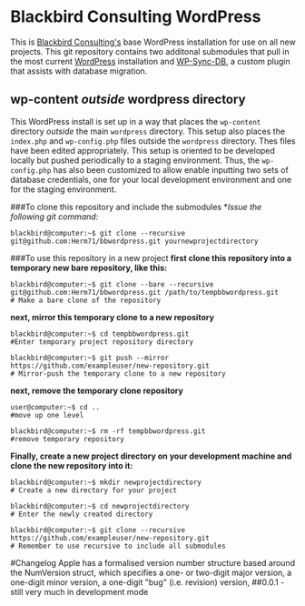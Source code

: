 # Blackbird Consulting WordPress
This is [Blackbird Consulting's](www.blackbirdconsult.com) base WordPress installation for use on all new projects. This git repository contains two additonal submodules that pull in the most current [WordPress](https://github.com/WordPress/WordPress) installation and [WP-Sync-DB](https://github.com/wp-sync-db/wp-sync-db), a custom plugin that assists with database migration.

## wp-content *outside* wordpress directory

This WordPress install is set up in a way that places the ```wp-content``` directory *outside* the main ```wordpress``` directory. This setup also places the ```index.php``` and ```wp-config.php``` files outside the ```wordpress``` directory. Thes files have been edited appropriately. This setup is oriented to be developed locally but pushed periodically to a staging environment. Thus, the ```wp-config.php``` has also been customized to allow enable inputting two sets of database credentials, one for your local development environment and one for the staging environment. 

###To clone this repository and include the submodules
**Issue the following git command:*

    blackbird@computer:~$ git clone --recursive git@github.com:Herm71/bbwordpress.git yournewprojectdirectory

###To use this repository in a new project
**first clone this repository into a temporary new bare repository, like this:**

    blackbird@computer:~$ git clone --bare --recursive git@github.com:Herm71/bbwordpress.git /path/to/tempbbwordpress.git
    # Make a bare clone of the repository

**next, mirror this temporary clone to a new repository**

    blackbird@computer:~$ cd tempbbwordpress.git
    #Enter temporary project repository directory
        
    blackbird@computer:~$ git push --mirror https://github.com/exampleuser/new-repository.git
    # Mirror-push the temporary clone to a new repository

**next, remove the temporary clone repository**

    user@computer:~$ cd ..
    #move up one level

    blackbird@computer:~$ rm -rf tempbbwordpress.git
    #remove temporary repository

**Finally, create a new project directory on your development machine and clone the new repository into it:**

    blackbird@computer:~$ mkdir newprojectdirectory
    # Create a new directory for your project

    blackbird@computer:~$ cd newprojectdirectory
    # Enter the newly created directory

    blackbird@computer:~$ git clone --recursive https://github.com/exampleuser/new-repository.git
    # Remember to use recursive to include all submodules

#Changelog
Apple has a formalised version number structure based around the NumVersion struct, which specifies a one- or two-digit major version, a one-digit minor version, a one-digit "bug" (i.e. revision) version,
##0.0.1
-still very much in development mode